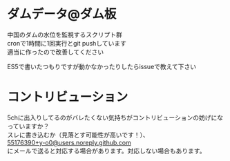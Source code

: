 # ダムデータ@ダム板
中国のダムの水位を監視するスクリプト群  
cronで1時間に1回実行とgit pushしています  
適当に作ったので改善してください  

ES5で書いたつもりですが動かなかったりしたらissueで教えて下さい

# コントリビューション
5chに出入りしてるのがバレたくない気持ちがコントリビューションの妨げになっていますか？  
スレに書き込むか（見落とす可能性が高いです！）、  
55176390+y-o0@users.noreply.github.com  
にメールで送ると対応する場合があります。対応しない場合もあります。
